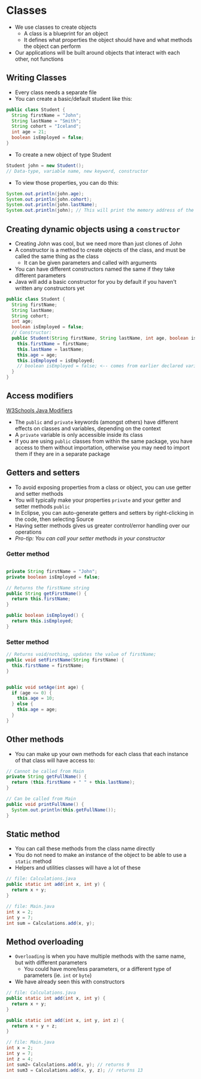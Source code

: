 # Classes

- We use classes to create objects
  - A class is a blueprint for an object
  - It defines what properties the object should have and what methods the object can perform
- Our applications will be built around objects that interact with each other, not functions

## Writing Classes

- Every class needs a separate file
- You can create a basic/default student like this:

```java
public class Student {
  String firstName = "John";
  String lastName = "Smith";
  String cohort = "Iceland";
  int age = 21;
  boolean isEmployed = false;
}
```

- To create a new object of type Student

```java
Student john = new Student();
// Data-type, variable name, new keyword, constructor
```

- To view those properties, you can do this:

```java
System.out.println(john.age);
System.out.println(john.cohort);
System.out.println(john.lastName);
System.out.println(john); // This will print the memory address of the object instead of the object itself
```

## Creating dynamic objects using a `constructor`

- Creating John was cool, but we need more than just clones of John
- A constructor is a method to create objects of the class, and must be called the same thing as the class
  - It can be given parameters and called with arguments
- You can have different constructors named the same if they take different parameters
- Java will add a basic constructor for you by default if you haven't written any constructors yet

```java
public class Student {
  String firstName;
  String lastName;
  String cohort;
  int age;
  boolean isEmployed = false;
  // Constructor:
  public Student(String firstName, String lastName, int age, boolean isEmployed) {
    this.firstName = firstName;
    this.lastName = lastName;
    this.age = age;
    this.isEmployed = isEmployed;
    // boolean isEmployed = false; <-- comes from earlier declared variable
  }
}
```

## Access modifiers

<a href="https://www.w3schools.com/java/java_modifiers.asp">W3Schools Java Modifiers</a>

- The `public` and `private` keywords (amongst others) have different effects on classes and variables, depending on the context
- A `private` variable is only accessible inside its class
- If you are using `public` classes from within the same package, you have access to them without importation, otherwise you may need to import them if they are in a separate package

## Getters and setters

- To avoid exposing properties from a class or object, you can use getter and setter methods
- You will typically make your properties `private` and your getter and setter methods `public`
- In Eclipse, you can auto-generate getters and setters by right-clicking in the code, then selecting Source
- Having setter methods gives us greater control/error handling over our operations
- _Pro-tip: You can call your setter methods in your constructor_

### Getter method

```java

private String firstName = "John";
private boolean isEmployed = false;

// Returns the firstName string
public String getFirstName() {
  return this.firstName;
}

public boolean isEmployed() {
  return this.isEmployed;
}
```

### Setter method

```java
// Returns void/nothing, updates the value of firstName;
public void setFirstName(String firstName) {
  this.firstName = firstName;
}


public void setAge(int age) {
  if (age <= 0) {
    this.age = 10;
  } else {
    this.age = age;
  }
}
```

## Other methods

- You can make up your own methods for each class that each instance of that class will have access to:

```java
// Cannot be called from Main
private String getFullName() {
  return (this.firstName + " " + this.lastName);
}

// Can be called from Main
public void printFullName() {
  System.out.println(this.getFullName());
}
```

## Static method

- You can call these methods from the class name directly
- You do not need to make an instance of the object to be able to use a `static` method
- Helpers and utilities classes will have a lot of these

```java
// file: Calculations.java
public static int add(int x, int y) {
  return x + y;
}

// file: Main.java
int x = 2;
int y = 7;
int sum = Calculations.add(x, y);
```

## Method overloading

- `Overloading` is when you have multiple methods with the same name, but with different parameters
  - You could have more/less parameters, or a different type of parameters (ie. `int` or `byte`)
- We have already seen this with constructors

```java
// file: Calculations.java
public static int add(int x, int y) {
  return x + y;
}

public static int add(int x, int y, int z) {
  return x + y + z;
}

// file: Main.java
int x = 2;
int y = 7;
int z = 4;
int sum2= Calculations.add(x, y); // returns 9
int sum3 = Calculations.add(x, y, z); // returns 13
```
